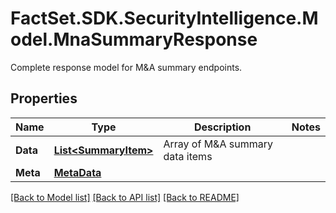 # FactSet.SDK.SecurityIntelligence.Model.MnaSummaryResponse
Complete response model for M&A summary endpoints.

## Properties

Name | Type | Description | Notes
------------ | ------------- | ------------- | -------------
**Data** | [**List&lt;SummaryItem&gt;**](SummaryItem.md) | Array of M&amp;A summary data items | 
**Meta** | [**MetaData**](MetaData.md) |  | 

[[Back to Model list]](../README.md#documentation-for-models) [[Back to API list]](../README.md#documentation-for-api-endpoints) [[Back to README]](../README.md)

